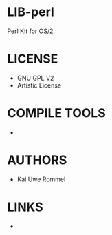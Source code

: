 # LIB-perl
Perl Kit for OS/2. 

LICENSE
===============
* GNU GPL V2 
* Artistic License

COMPILE TOOLS
===============
* 
 
AUTHORS
===============
* Kai Uwe Rommel

LINKS
===============
* 
